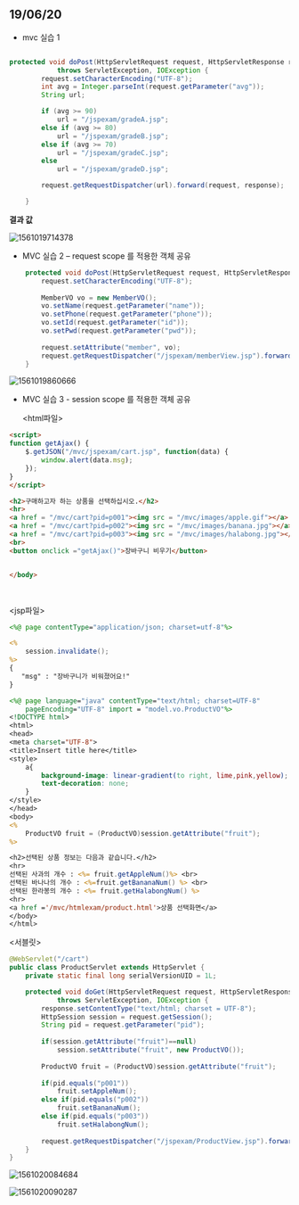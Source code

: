 ## 19/06/20

- mvc 실습 1

```java

protected void doPost(HttpServletRequest request, HttpServletResponse response)
			throws ServletException, IOException {
		request.setCharacterEncoding("UTF-8");
		int avg = Integer.parseInt(request.getParameter("avg"));
		String url;

		if (avg >= 90)
			url = "/jspexam/gradeA.jsp";
		else if (avg >= 80)
			url = "/jspexam/gradeB.jsp";
		else if (avg >= 70)
			url = "/jspexam/gradeC.jsp";
		else
			url = "/jspexam/gradeD.jsp";

		request.getRequestDispatcher(url).forward(request, response);

	}
```

**결과 값**

![1561019714378](C:\Users\student\AppData\Roaming\Typora\typora-user-images\1561019714378.png)



- MVC 실습 2 –  request scope 를 적용한 객체 공유

```java
	protected void doPost(HttpServletRequest request, HttpServletResponse response) throws ServletException, IOException {
		request.setCharacterEncoding("UTF-8");
		
		MemberVO vo = new MemberVO();
		vo.setName(request.getParameter("name"));
		vo.setPhone(request.getParameter("phone"));
		vo.setId(request.getParameter("id"));
		vo.setPwd(request.getParameter("pwd"));
		
		request.setAttribute("member", vo);
		request.getRequestDispatcher("/jspexam/memberView.jsp").forward(request, response);
	}
```

![1561019860666](C:\Users\student\AppData\Roaming\Typora\typora-user-images\1561019860666.png)



- MVC 실습 3 - session scope 를 적용한 객체 공유

  <html파일>

```html
<script>
function getAjax() {
	$.getJSON("/mvc/jspexam/cart.jsp", function(data) {
		window.alert(data.msg);
	}); 
}
</script>

<h2>구매하고자 하는 상품을 선택하십시오.</h2>
<hr>
<a href = "/mvc/cart?pid=p001"><img src = "/mvc/images/apple.gif"></a>
<a href = "/mvc/cart?pid=p002"><img src = "/mvc/images/banana.jpg"></a>
<a href = "/mvc/cart?pid=p003"><img src = "/mvc/images/halabong.jpg"></a>
<br>
<button onclick ="getAjax()">장바구니 비우기</button>


</body>
```

​	

<jsp파일>

```jsp
<%@ page contentType="application/json; charset=utf-8"%>

<%
	session.invalidate();
%>
{ 
   "msg" : "장바구니가 비워졌어요!"
}
```

```jsp
<%@ page language="java" contentType="text/html; charset=UTF-8"
    pageEncoding="UTF-8" import = "model.vo.ProductVO"%>
<!DOCTYPE html>
<html>
<head>
<meta charset="UTF-8">
<title>Insert title here</title>
<style>
	a{
		background-image: linear-gradient(to right, lime,pink,yellow);
		text-decoration: none;
	}
</style>
</head>
<body>
<%
	ProductVO fruit = (ProductVO)session.getAttribute("fruit");
%>

<h2>선택된 상품 정보는 다음과 같습니다.</h2>
<hr>
선택된 사과의 개수 : <%= fruit.getAppleNum()%> <br>
선택된 바나나의 개수 : <%=fruit.getBananaNum() %> <br>
선택된 한라봉의 개수 : <%= fruit.getHalabongNum() %> 
<hr>
<a href ='/mvc/htmlexam/product.html'>상품 선택화면</a>
</body>
</html>
```

<서블릿>

```java
@WebServlet("/cart")
public class ProductServlet extends HttpServlet {
	private static final long serialVersionUID = 1L;

	protected void doGet(HttpServletRequest request, HttpServletResponse response)
			throws ServletException, IOException {
		response.setContentType("text/html; charset = UTF-8");
		HttpSession session = request.getSession();
		String pid = request.getParameter("pid");
		
		if(session.getAttribute("fruit")==null)
			session.setAttribute("fruit", new ProductVO());
		
		ProductVO fruit = (ProductVO)session.getAttribute("fruit");
		
		if(pid.equals("p001")) 
			fruit.setAppleNum();
		else if(pid.equals("p002")) 
			fruit.setBananaNum();
		else if(pid.equals("p003")) 
			fruit.setHalabongNum();
		
		request.getRequestDispatcher("/jspexam/ProductView.jsp").forward(request, response);
	}
}
```

![1561020084684](C:\Users\student\AppData\Roaming\Typora\typora-user-images\1561020084684.png)

![1561020090287](C:\Users\student\AppData\Roaming\Typora\typora-user-images\1561020090287.png)